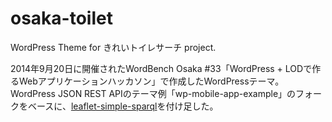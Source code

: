osaka-toilet
============

WordPress Theme for きれいトイレサーチ project.

2014年9月20日に開催されたWordBench Osaka #33「WordPress + LODで作るWebアプリケーションハッカソン」で作成したWordPressテーマ。WordPress JSON REST APIのテーマ例「wp-mobile-app-example」のフォークをベースに、[leaflet-simple-sparql](https://github.com/waviaei/leaflet-simple-sparql)を付け足した。
